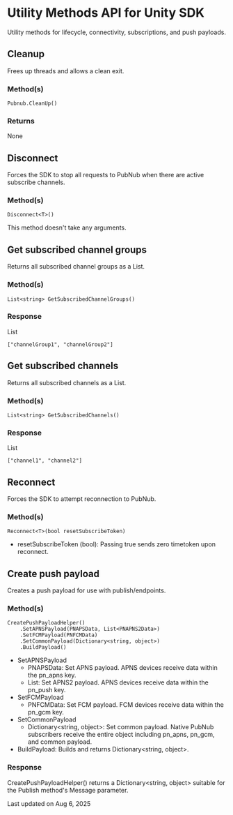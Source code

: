# Utility Methods API for Unity SDK

Utility methods for lifecycle, connectivity, subscriptions, and push payloads.

## Cleanup

Frees up threads and allows a clean exit.

### Method(s)

```
Pubnub.CleanUp()
```

### Returns

None

## Disconnect

Forces the SDK to stop all requests to PubNub when there are active subscribe channels.

### Method(s)

```
Disconnect<T>()
```

This method doesn't take any arguments.

## Get subscribed channel groups

Returns all subscribed channel groups as a List<string>.

### Method(s)

```
List<string> GetSubscribedChannelGroups()
```

### Response

List<string>

```
["channelGroup1", "channelGroup2"]
```

## Get subscribed channels

Returns all subscribed channels as a List<string>.

### Method(s)

```
List<string> GetSubscribedChannels()
```

### Response

List<string>

```
["channel1", "channel2"]
```

## Reconnect

Forces the SDK to attempt reconnection to PubNub.

### Method(s)

```
Reconnect<T>(bool resetSubscribeToken)
```

- resetSubscribeToken (bool): Passing true sends zero timetoken upon reconnect.

## Create push payload

Creates a push payload for use with publish/endpoints.

### Method(s)

```
CreatePushPayloadHelper()
    .SetAPNSPayload(PNAPSData, List<PNAPNS2Data>)
    .SetFCMPayload(PNFCMData)
    .SetCommonPayload(Dictionary<string, object>)
    .BuildPayload()
```

- SetAPNSPayload
  - PNAPSData: Set APNS payload. APNS devices receive data within the pn_apns key.
  - List<PNAPNS2Data>: Set APNS2 payload. APNS devices receive data within the pn_push key.
- SetFCMPayload
  - PNFCMData: Set FCM payload. FCM devices receive data within the pn_gcm key.
- SetCommonPayload
  - Dictionary<string, object>: Set common payload. Native PubNub subscribers receive the entire object including pn_apns, pn_gcm, and common payload.
- BuildPayload: Builds and returns Dictionary<string, object>.

### Response

CreatePushPayloadHelper() returns a Dictionary<string, object> suitable for the Publish method's Message parameter.

Last updated on Aug 6, 2025